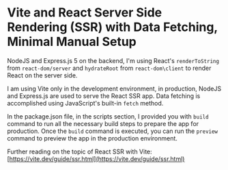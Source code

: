 # Vite and React Server Side Rendering (SSR) with Data Fetching, Minimal Manual Setup

NodeJS and Express.js 5 on the backend, I'm using React's `renderToString` from `react-dom/server` and `hydrateRoot` from `react-dom\client` to render React on the server side.

I am using Vite only in the development environment, in production, NodeJS and Express.js are used to serve the React SSR app. Data fetching is accomplished using JavaScript's built-in `fetch` method.

In the package.json file, in the scripts section, I provided you with `build` command to run all the necessary build steps to prepare the app for production. Once the `build` command is executed, you can run the `preview` command to preview the app in the production environment.

Further reading on the topic of React SSR with Vite: [https://vite.dev/guide/ssr.html](https://vite.dev/guide/ssr.html)

